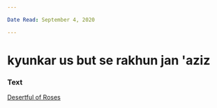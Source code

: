 ```yaml
---

Date Read: September 4, 2020

---
```


# kyunkar us but se rakhun jan 'aziz

### Text
[Desertful of Roses](http://www.columbia.edu/itc/mealac/pritchett/00ghalib/070/index_070.htm)

